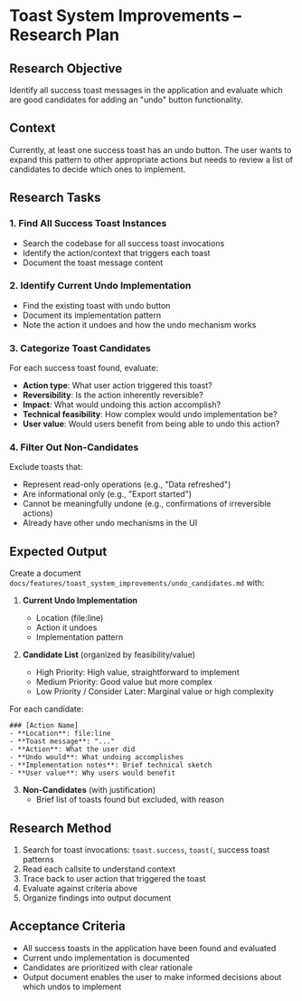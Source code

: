 # Toast System Improvements – Research Plan

## Research Objective
Identify all success toast messages in the application and evaluate which are good candidates for adding an "undo" button functionality.

## Context
Currently, at least one success toast has an undo button. The user wants to expand this pattern to other appropriate actions but needs to review a list of candidates to decide which ones to implement.

## Research Tasks

### 1. Find All Success Toast Instances
- Search the codebase for all success toast invocations
- Identify the action/context that triggers each toast
- Document the toast message content

### 2. Identify Current Undo Implementation
- Find the existing toast with undo button
- Document its implementation pattern
- Note the action it undoes and how the undo mechanism works

### 3. Categorize Toast Candidates
For each success toast found, evaluate:
- **Action type**: What user action triggered this toast?
- **Reversibility**: Is the action inherently reversible?
- **Impact**: What would undoing this action accomplish?
- **Technical feasibility**: How complex would undo implementation be?
- **User value**: Would users benefit from being able to undo this action?

### 4. Filter Out Non-Candidates
Exclude toasts that:
- Represent read-only operations (e.g., "Data refreshed")
- Are informational only (e.g., "Export started")
- Cannot be meaningfully undone (e.g., confirmations of irreversible actions)
- Already have other undo mechanisms in the UI

## Expected Output

Create a document `docs/features/toast_system_improvements/undo_candidates.md` with:

1. **Current Undo Implementation**
   - Location (file:line)
   - Action it undoes
   - Implementation pattern

2. **Candidate List** (organized by feasibility/value)
   - High Priority: High value, straightforward to implement
   - Medium Priority: Good value but more complex
   - Low Priority / Consider Later: Marginal value or high complexity

For each candidate:
```
### [Action Name]
- **Location**: file:line
- **Toast message**: "..."
- **Action**: What the user did
- **Undo would**: What undoing accomplishes
- **Implementation notes**: Brief technical sketch
- **User value**: Why users would benefit
```

3. **Non-Candidates** (with justification)
   - Brief list of toasts found but excluded, with reason

## Research Method
1. Search for toast invocations: `toast.success`, `toast(`, success toast patterns
2. Read each callsite to understand context
3. Trace back to user action that triggered the toast
4. Evaluate against criteria above
5. Organize findings into output document

## Acceptance Criteria
- All success toasts in the application have been found and evaluated
- Current undo implementation is documented
- Candidates are prioritized with clear rationale
- Output document enables the user to make informed decisions about which undos to implement
